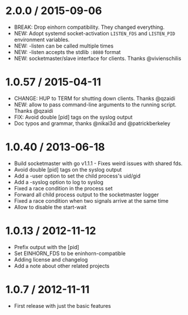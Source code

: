 
2.0.0 / 2015-09-06
==================

  * BREAK: Drop einhorn compatibility. They changed everything.
  * NEW: Adopt systemd socket-activation `LISTEN_FDS` and `LISTEN_PID`
         environment variables.
  * NEW: -listen can be called multiple times
  * NEW: -listen accepts the stdlib `:8080` format
  * NEW: socketmaster/slave interface for clients. Thanks @vivienschilis

1.0.57 / 2015-04-11
===================

  * CHANGE: HUP to TERM for shutting down clients. Thanks @qzaidi
  * NEW: allow to pass command-line arguments to the running script. Thanks @qzaidi
  * FIX: Avoid double [pid] tags on the syslog output
  * Doc typos and grammar, thanks @nikai3d and @patrickberkeley

1.0.40 / 2013-06-18
==================

  * Build socketmaster with go v1.1.1 - Fixes weird issues with shared fds.
  * Avoid double [pid] tags on the syslog output
  * Add a -user option to set the child process's uid/gid
  * Add a -syslog option to log to syslog
  * Fixed a race condition in the process set
  * Forward all child process output to the socketmaster logger
  * Fixed a race condition when two signals arrive at the same time
  * Allow to disable the start-wait

1.0.13 / 2012-11-12
===================

  * Prefix output with the [pid]
  * Set EINHORN_FDS to be eninhorn-compatible
  * Adding license and changelog
  * Add a note about other related projects

1.0.7 / 2012-11-11
==================

  * First release with just the basic features

